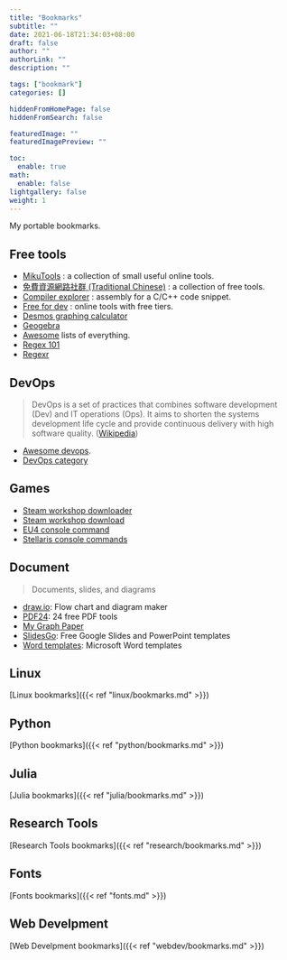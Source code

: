 ```yaml
---
title: "Bookmarks"
subtitle: ""
date: 2021-06-18T21:34:03+08:00
draft: false
author: ""
authorLink: ""
description: ""

tags: ["bookmark"]
categories: []

hiddenFromHomePage: false
hiddenFromSearch: false

featuredImage: ""
featuredImagePreview: ""

toc:
  enable: true
math:
  enable: false
lightgallery: false
weight: 1
---
```


My portable bookmarks.

<!--more-->

## Free tools

- [MikuTools](https://tools.miku.ac/) : a collection of small useful online tools.
- [免費資源網路社群 (Traditional Chinese)](https://free.com.tw/) : a collection of free tools.
- [Compiler explorer](https://godbolt.org/) : assembly for a C/C++ code snippet.
- [Free for dev](https://free-for.dev/) : online tools with free tiers.
- [Desmos graphing calculator](https://www.desmos.com/calculator)
- [Geogebra](https://www.geogebra.org/)
- [Awesome](https://github.com/sindresorhus/awesome) lists of everything.
- [Regex 101](https://regex101.com/)
- [Regexr](https://regexr.com/)

## DevOps

> DevOps is a set of practices that combines software development (Dev) and IT operations (Ops). It aims to shorten the systems development life cycle and provide continuous delivery with high software quality. ([Wikipedia](https://en.wikipedia.org/wiki/DevOps))

- [Awesome devops](https://github.com/awesome-soft/awesome-devops).
- [DevOps category](categories/devops)

## Games

- [Steam workshop downloader](https://steamworkshopdownloader.io/)
- [Steam workshop download](http://steamworkshop.download/)
- [EU4 console command](https://eu4.paradoxwikis.com/Console_commands)
- [Stellaris console commands](https://stellaris.paradoxwikis.com/Console_commands)

## Document

> Documents, slides, and  diagrams

- [draw.io](https://www.draw.io/): Flow chart and diagram maker
- [PDF24](https://tools.pdf24.org/en/): 24 free PDF tools
- [My Graph Paper](https://www.mygraphpaper.com/)
- [SlidesGo](https://slidesgo.com/): Free Google Slides and PowerPoint templates
- [Word templates](https://www.vertex42.com/WordTemplates/): Microsoft Word templates

## Linux

[Linux bookmarks]({{< ref "linux/bookmarks.md" >}})

## Python

[Python bookmarks]({{< ref "python/bookmarks.md" >}})

## Julia

[Julia bookmarks]({{< ref "julia/bookmarks.md" >}})

## Research Tools

[Research Tools bookmarks]({{< ref "research/bookmarks.md" >}})

## Fonts

[Fonts bookmarks]({{< ref "fonts.md" >}})

## Web Develpment

[Web Develpment  bookmarks]({{< ref "webdev/bookmarks.md" >}})

